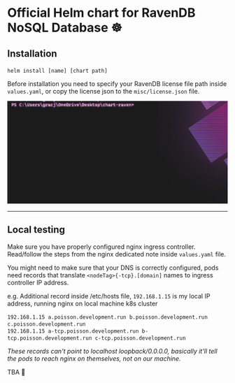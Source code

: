 # Official Helm chart for RavenDB NoSQL Database  ☸️

## Installation

`helm install [name] [chart path]`


Before installation you need to specify your RavenDB license file path inside `values.yaml`, or copy the license json to the  `misc/license.json` file.


![](.github/helm_install.gif)

---

## Local testing
Make sure you have properly configured nginx ingress controller.
Read/follow the steps from the nginx dedicated note inside `values.yaml` file.

You might need to make sure that your DNS is correctly configured, pods need records that translate `<nodeTag>{-tcp}.[domain]` names to ingress controller IP address.

e.g. Additional record inside /etc/hosts file, `192.168.1.15` is my local IP address, running nginx on local machine k8s cluster

```
192.168.1.15 a.poisson.development.run b.poisson.development.run c.poisson.development.run 
192.168.1.15 a-tcp.poisson.development.run b-tcp.poisson.development.run c-tcp.poisson.development.run 
```




*These records can't point to localhost loopback/0.0.0.0, basically it'll tell the pods to reach nginx on themselves, not on our machine.*

TBA 🔌

